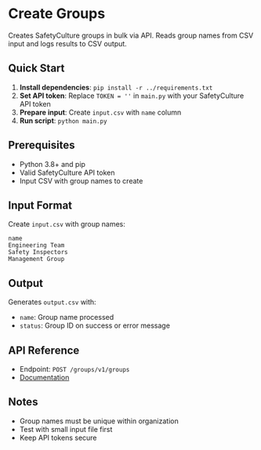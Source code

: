# Create Groups

Creates SafetyCulture groups in bulk via API. Reads group names from CSV input and logs results to CSV output.

## Quick Start

1. **Install dependencies**: `pip install -r ../requirements.txt`
2. **Set API token**: Replace `TOKEN = ''` in `main.py` with your SafetyCulture API token
3. **Prepare input**: Create `input.csv` with `name` column
4. **Run script**: `python main.py`

## Prerequisites

- Python 3.8+ and pip
- Valid SafetyCulture API token
- Input CSV with group names to create

## Input Format

Create `input.csv` with group names:
```csv
name
Engineering Team
Safety Inspectors
Management Group
```

## Output

Generates `output.csv` with:
- `name`: Group name processed
- `status`: Group ID on success or error message

## API Reference

- Endpoint: `POST /groups/v1/groups`
- [Documentation](https://developer.safetyculture.com/reference/groupsservice_creategroup)

## Notes

- Group names must be unique within organization
- Test with small input file first
- Keep API tokens secure
